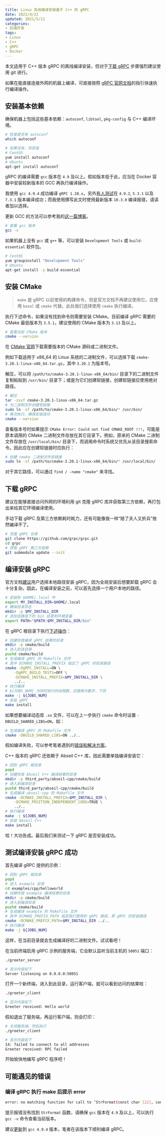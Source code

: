 ```yaml
---
title: Linux 系统编译安装基于 C++ 的 gRPC
date: 2021/4/22
updated: 2021/5/11
categories:
- 后端开发
tags:
- Linux
- C++
- gRPC
- Docker
---
```

本文适用于 C++ 版本 gRPC 的离线编译安装，但对于[下载 gRPC](#下载-grpc) 步骤强烈建议使用 git 进行。

如果在能直接连接外网的机器上编译，可直接按照 [gRPC 官网文档](https://github.com/grpc/grpc)的指引快速执行编译操作。

## 安装基本依赖

确保机器上包括这些基本依赖：`autoconf`, `libtool`, `pkg-config` 与 C++ 编译环境。

```bash
# 检查是否有 autoconf
which autoconf

# 如果没有，则安装
# CentOS
yum install autoconf
# Ubuntu
apt-get install autoconf
```

gRPC 的编译需要 `gcc` 版本在 `4.9` 及以上。假如版本低于此，应当在 Docker 容器中安装较新版本的 GCC 再执行编译操作。

我使用 `gcc 4.9.4` 成功编译 `gRPC 1.28.x`，另外[有人测试](https://github.com/grpc/grpc/issues/24932#issuecomment-754344093)在 `4.9.2`, `5.3.1` 以及 `7.3.1` 版本编译成功；而我使用撰写此文时使用最新版本 `10.3.0` 编译报错，请读者加以选择。

更新 GCC 的方法可以参考我的[这一篇博客](https://lolipopj.github.io/2021/04/19/linux-docker-gcc-update)。

```bash
# 查看 gcc 版本
gcc -v
```

如果机器上没有 `gcc` 或 `g++` 等，可以安装 `Development Tools` 或 `build-essential` 软件包。

```bash
# CentOS
yum groupinstall "Development Tools"
# Ubuntu
apt-get install -y build-essential
```

## 安装 CMake

> `make` 是 gRPC 以前使用的构建命令，但是官方文档不再建议使用它。应使用 `bazel` 或 `cmake` 代替。此处我们选择使用 `cmake` 执行编译。

执行下述命令，如果没有找到命令则需要安装 CMake。目前编译 gRPC 需要的 CMake 最低版本为 `3.5.1`，建议使用的 CMake 版本为 `3.13` 及以上。

```bash
# 查看当前 CMake 版本
cmake --version
```

在 [CMake 官网](https://cmake.org/download/)下载需要版本的 CMake 源码或二进制文件。

例如下载适用于 x86_64 的 Linux 系统的二进制文件，可以选择下载 `cmake-3.20.1-linux-x86_64.tar.gz`，其中 `3.20.1` 为版本号。

解压，可以将 `/path/to/cmake-3.20.1-linux-x86_64/bin/` 目录下的二进制文件复制粘贴到 `/usr/bin/` 目录下；或是为它们创建软链接，创建软链接应使用绝对路径。

```bash
# 解压
tar -zxvf cmake-3.20.1-linux-x86_64.tar.gz
# 为二进制文件创建软链接
sudo ln -sf /path/to/cmake-3.20.1-linux-x86_64/bin/* /usr/bin/
# 再次执行，确保安装成功
cmake --version
```

查看版本号时如果提示 `CMake Error: Could not find CMAKE_ROOT !!!`，可能是原本调用的 CMake 二进制文件存放在其它目录下。例如，原来的 CMake 二进制文件存放在 `/usr/local/bin/` 目录下，而调用命令时系统又优先从该目录搜索命令。因此应在创建软链接时应执行：

```bash
# 创建 cmake 二进制文件软链接
sudo ln -sf /path/to/cmake-3.20.1-linux-x86_64/bin/* /usr/local/bin/
```

对于其它路径，可以通过 `find / -name "cmake"` 来寻找。

## 下载 gRPC

建议在能够直接访问外网的环境利用 git 克隆 gRPC 库并获取第三方依赖，再打包出来给其它环境编译使用。

手动下载 gRPC 及第三方依赖耗时耗力，还有可能像我一样“赔了夫人又折兵”依然编译不了。

```bash
# 克隆 gRPC 仓库
git clone https://github.com/grpc/grpc.git
cd grpc
# 获取 gRPC 第三方依赖
git submodule update --init
```

## 编译安装 gRPC

官方文档[建议](https://grpc.io/docs/languages/cpp/quickstart/#build-and-install-grpc-protocol-buffers-and-abseil)用户选择本地路径安装 gRPC，因为全局安装后想要卸载 gRPC 会十分复杂。因此，在编译安装之前，可以首先选择一个用户本地的路径。

```bash
# 安装到 $HOME/.local 中
export MY_INSTALL_DIR=$HOME/.local
# 确保目录存在
mkdir -p $MY_INSTALL_DIR
# 添加该路径下的 bin 目录到环境变量
export PATH="$PATH:$MY_INSTALL_DIR/bin"
```

在 gRPC 根目录下执行[下述操作](https://github.com/grpc/grpc/blob/master/BUILDING.md#building-with-cmake)：

```bash
# 创建存放编译 gRPC 结果的目录
mkdir -p cmake/build
# 进入到该目录
pushd cmake/build
# 生成编译 gRPC 的 Makefile 文件
# 其中 DCMAKE_INSTALL_PREFIX 指定了 gRPC 的安装路径
cmake -DgRPC_INSTALL=ON \
    -DgRPC_BUILD_TESTS=OFF \
    -DCMAKE_INSTALL_PREFIX=$MY_INSTALL_DIR \
    ../..
# 执行编译
# ${JOBS_NUM} 为同时执行的线程数，应替换为数字，下同
make -j ${JOBS_NUM}
# 安装 gRPC
make install
```

如果想要编译动态库 `.so` 文件，可以在上一步执行 `cmake` 命令时设置 `-DBUILD_SHARED_LIBS=ON`，如：

```bash
# 生成编译 gRPC 的 Makefile 文件
cmake -DBUILD_SHARED_LIBS=ON ../..
```

假如编译失败，可以参考笔者遇到的[错误和解决方案](#可能遇见的错误)。

C++ 版本的 gRPC 还依赖于 Abseil C++ 库，因此需要单独编译安装它：

```bash
# 回到 gRPC 根目录
popd
# 创建存放 Abseil C++ 编译结果的目录
mkdir -p third_party/abseil-cpp/cmake/build
# 进入到编译目录
pushd third_party/abseil-cpp/cmake/build
# 生成编译 abseil-cpp 的 Makefile 文件
cmake -DCMAKE_INSTALL_PREFIX=$MY_INSTALL_DIR \
    -DCMAKE_POSITION_INDEPENDENT_CODE=TRUE \
    ../..
# 执行编译
make -j ${JOBS_NUM}
# 安装 Abseil C++
make install
```

哈！大功告成。最后我们来测试一下 gRPC 是否安装成功。

## 测试编译安装 gRPC 成功

首先编译 gRPC 提供的示例：

```bash
# 回到 gRPC 根目录
popd
# 进入 example 目录
cd examples/cpp/helloworld
# 创建存放 example 编译结果的目录
mkdir -p cmake/build
# 进入到编译目录
pushd cmake/build
# 生成编译 example 的 Makefile 文件
# 其中 DCMAKE_PREFIX_PATH 指定我们使用的 gRPC 路径，即 gRPC 的安装路径
cmake -DCMAKE_PREFIX_PATH=$MY_INSTALL_DIR ../..
# 执行编译
make -j ${JOBS_NUM}
```

这样，在当前目录就会生成编译好的二进制文件。试试看吧！

在当前终端启用 gRPC 示例的服务端，它会默认监听当前主机的 `50051` 端口：

```bash
./greeter_server

# 显示内容如下
Server listening on 0.0.0.0:50051
```

打开一个新终端，进入到此目录，运行客户端，就可以看到访问的结果啦：

```bash
./greeter_client

# 显示内容如下
Greeter received: Hello world
```

假如退出了服务端，再运行客户端，则会打印：

```bash
# 关闭服务端，然后执行
./greeter_client

# 显示内容如下
14: failed to connect to all addresses
Greeter received: RPC failed
```

开始愉快地编写 gRPC 程序吧！

## 可能遇见的错误

### 编译 gRPC 执行 make 后提示 error

```bash
error: no matching function for call to ‘StrFormat(const char [22], const char*, char [64], int32_t&, long int&, const char*&, int&)’
```

提示报错没有找到 `StrFormat` 函数，请确保 `gcc` 版本在 `4.9` 及以上，可以执行 `gcc -v` 命令查看当前版本。

建议[更新](http://3ms.huawei.com/km/blogs/details/10193429)到 `gcc 4.9.4` 版本，笔者在该版本下顺利编译 gRPC。
